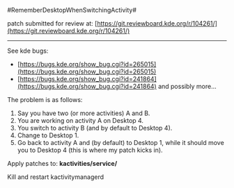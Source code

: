 #RememberDesktopWhenSwitchingActivity#

patch submitted for review at: [https://git.reviewboard.kde.org/r/104261/](https://git.reviewboard.kde.org/r/104261/)

---

See kde bugs:

* [https://bugs.kde.org/show_bug.cgi?id=265015](https://bugs.kde.org/show_bug.cgi?id=265015)
* [https://bugs.kde.org/show_bug.cgi?id=241864](https://bugs.kde.org/show_bug.cgi?id=241864)
 and possibly more...

The problem is as follows:

1.  Say you have two (or more activities) A and B.
2.  You are working on activity A on Desktop 4.
3.  You switch to activity B (and by default to Desktop 4).
4.  Change to Desktop 1.
5.  Go back to activity A and (by default) to Desktop 1, while it should move you to Desktop 4 (this is where my patch kicks in).
  
Apply patches to: **kactivities/service/**

Kill and restart kactivitymanagerd
